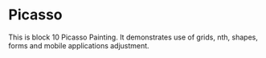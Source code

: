 # Picasso
This is block 10 Picasso Painting. It demonstrates use of grids, nth, shapes, forms and mobile applications adjustment. 
